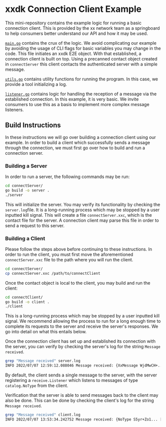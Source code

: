 # xxdk Connection Client Example

This mini-repository contains the example logic for running a basic connection
client. This is provided by the xx network team as a springboard to
help consumers better understand our API and how it may be used.

[`main.go`](main.go) contains the crux of the logic. We avoid complicating our example by
avoiding the usage of CLI flags for basic variables you may change in the code.
This file initiates an xxdk E2E object. With that established, a connection 
client is built on top. Using a precanned contact object created in 
`connectServer` this client contacts the authenticated server with a simple 
message.

[`utils.go`](utils.go) contains utility functions for running the program. In this case,
we provide a tool initializing a log.

[`listener.go`](listener.go) contains logic for handling the reception of a message via the
established connection. In this example, it is very basic. We invite consumers
to use this as a basis to implement more complex message listeners.

## Build Instructions

In these instructions we will go over building a connection client using our
example. In order to build a client which successfully sends a message through
the connection, we must first go over how to build and run a connection server.

### Building a Server

In order to run a server, the following commands may be run:

```bash
cd connectServer/
go build -o server .
./server
```

This will initialize the server. You may verify its functionality by checking
the `server.log`file. It is a long-running process which may be
stopped by a user inputted kill signal. This will create a file
`connectServer.xxc`, which is the contact file for the server. A connection
client may parse this file in order to send a request to this server.

### Building a Client

Please follow the steps above before continuing to these instructions.
In order to run the client, you must first move the aforementioned
`connectServer.xxc` file to the path where you will run the client.

```bash
cd connectServer/
cp connectServer.xxc /path/to/connectClient
```

Once the contact object is local to the client, you may build and run
the client:

```bash
cd connectClient/
go build -o client .
./client 
```

This is a long-running process which may be stopped by a user inputted kill
signal. We recommend allowing the process to run for a long enough time to
complete its requests to the server and receive the server's responses. We go
into detail on what this entails below.

Once the connection client has set up and established its connection with the
server, you can verify by checking the server's log for the string 
`Message received`.

```bash
grep "Message received" server.log 
INFO 2022/07/07 12:59:12.088046 Message received: {XxMessage WjdMwCH+... [73 102 32 116 104 105 115 32 109 101 115 115 97 103 101 32 105 115 32 115 101 110 116 32 115 117 99 99 101 115 115 102 117 108 108 121 44 32 119 101 39 108 108 32 104 97 118 101 32 101 115 116 97 98 108 105 115 104 101 100 32 99 111 110 116 97 99 116 32 119 105 116 104 32 116 104 101 32 115 101 114 118 101 114 46] kuycotVTjefJ4nZWJ+Ksg9/jviANn6suteW6HPmXroID l74No/qjr/8Q74mA9VadudforXet8OykqSvPIEFAeUQD [0 0 0 0 0 2 245 150] 2022-07-07 12:59:07.078570118 -0700 PDT true {58339144 QUEUED 0xc001e12780 map[PENDING:1969-12-31 16:00:01.65722394 -0800 PST PRECOMPUTING:2022-07-07 12:59:00.644730058 -0700 PDT STANDBY:2022-07-07 12:59:07.062879269 -0700 PDT QUEUED:2022-07-07 12:59:10.062881354 -0700 PDT] [] 1000 18 187058678 ID:58339144  UpdateID:187058678  State:3  BatchSize:1000  Topology:"3\xdd\xc9;\xce\xc5\xf0\xff&\x8c\xf1\x7f\nf\xa8K\x17\xb6\xd1\x0b|a\t[\x14\x8e\xde\xd1qϊB\x02"  Topology:"\xf5\\\x94MB\x19ڣq݃\xbee\x99\xbfF\xb5\xa9\xf3k\x0e8 gl\xf5:d\x11\xab\x89\x17\x02"  Topology:"\x01\xc1\xf6Gi\x972p\xa9\x96\xb4\x12\x0f1\x1c\xebw\xef\xca\xed\"F\xa7w\xe2\n\xbb8\xcbd\x05=\x02"  Topology:"\xd5\xc3\xd00\xa3a;RqDs\xf0\xda<\xa3)$y\xef\xc1\xa0\x12_k?\x00\rIebL\xfe\x02"  Topology:"vQ\xcd\t\xaf\x91ڤ\x86\x8ecl\x84\xb1\x95\x1e\x8f+ږQ\\ﷀ]7\x89\x08\x02"  Timestamps:1657223940  Timestamps:1657223940644730058  Timestamps:1657223947062879269  Timestamps:1657223950062881354  Timestamps:0  Timestamps:0  Timestamps:0  ResourceQueueTimeoutMillis:3906340864  AddressSpaceSize:18  EccSignature:{Nonce:"\xb2y\xccf\x86E\xe0NR\xd2J3|\xb8d\xfe\xb3\xa8\xad\xa2\x92\xe0\xe4\x0bZ\x07\xbeٓ\xb4z\xf2"  Signature:"\xe1\xc9 \x92_\xfe\x9d\x7f\x18\xb920C \xa6\xd1\xe9U\xbb\x93o\x9b\x1bp<Y\xb1\x9f\xb7O\x012^^\x9doa\x06P\x83\xfes\xbf\xe1\xaeL\xb0+\\\xdc\x12r4)\xdas49\xf6=\xd2\x13\xa0\x07"}}}
```

By default, the client sends a single message to the server, with the server
registering a `receive.Listener` which listens to messages of type 
`catalog.NoType` from the client. 

Verification that the server is able to send messages back to the client may 
also be done. This can be done by checking the client's log for the string
`Message received`.

```bash
grep "Message received" client.log 
INFO 2022/07/07 13:53:34.242752 Message received: {NoType S5yr+Zo1... [73 102 32 116 104 105 115 32 109 101 115 115 97 103 101 32 105 115 32 115 101 110 116 32 115 117 99 99 101 115 115 102 117 108 108 121 44 32 119 101 39 108 108 32 104 97 118 101 32 101 115 116 97 98 108 105 115 104 101 100 32 99 111 110 116 97 99 116 32 119 105 116 104 32 116 104 101 32 99 108 105 101 110 116 46] aT1Z9OLBN+WLMSk9UjN/2Jxe6xtmU9RadnqXU9mf8kgD q9G7VmURis3jNwj8FHxgpS3sukSdL/8+MlLaqyGbJwYD [0 0 0 0 0 1 159 92] 2022-07-07 13:53:31.078117153 -0700 PDT true {58349730 QUEUED 0xc000bc04c0 map[PENDING:1969-12-31 16:00:01.657227203 -0800 PST PRECOMPUTING:2022-07-07 13:53:23.246307109 -0700 PDT STANDBY:2022-07-07 13:53:29.216187342 -0700 PDT QUEUED:2022-07-07 13:53:32.216189662 -0700 PDT] [] 1000 18 187093087 ID:58349730  UpdateID:187093087  State:3  BatchSize:1000  Topology:"\x9bTM6\xeeh,\x7fT\xf1\xe9\x1f\xd4\x07X\x98T\xdb\x7fy\xd7\x0e\x84p\x04:\xe2m\x95E9J\x02"  Topology:"\xdd4\x04ʧ\xdd\xdd<\x86\x85\x00{\x03\xdb\xd0rC\xcc\xe5<\xc6>\xf1~\x17\xe2\xcc\xcd`\xfcBm\x02"  Topology:"\xdax\xa2\xe1f\x033!S\x9a1cX\xadKƗ\x90\x97c\xcc$|j\x9e\xc1Z\x9b\xc6@5%\x02"  Topology:"\xd53\xc0\x1a\x9fm\x90-~D%kE\x1e+\xfc0d:R\xe20\xaa2\xa5\\N\x19\xb0e\xc5_\x02"  Topology:"\xb59M\xf4w\xc6\x07\xec\xd61A\x02\xf9\xf3\x14\x9d\xf5\xd8F0\x84a\xea:\xcc\x10\x95&8du\x14\x02"  Timestamps:1657227203  Timestamps:1657227203246307109  Timestamps:1657227209216187342  Timestamps:1657227212216189662  Timestamps:0  Timestamps:0  Timestamps:0  ResourceQueueTimeoutMillis:3906340864  AddressSpaceSize:18  EccSignature:{Nonce:"\xc3Ͼ\xc8T\xe1\xadE\x81\x94r\t\x14,\xfa\u008a\xfc8\x93h\xac\xf4e\xe4Y \xeb\xa5v\xa9\x82"  Signature:"E$\xffjŲ\xfa/޿\xe6U@\x1d\xedp\xc4\xd7ջ\x88\xe1\xea?7\x8f\x837\xc2 ?\x99\xe5\xcc\xd7\xcd}\xadw`fPĸ\x06\x1bm\x84,\x02f\xce\xe4\x08\x96\x84K\x0c\x88wy\xfds\n"}}}
```

